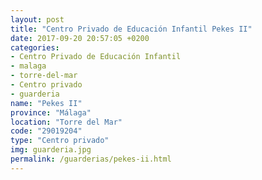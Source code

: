 ```yaml
---
layout: post
title: "Centro Privado de Educación Infantil Pekes II"
date: 2017-09-20 20:57:05 +0200
categories:
- Centro Privado de Educación Infantil
- malaga
- torre-del-mar
- Centro privado
- guarderia
name: "Pekes II"
province: "Málaga"
location: "Torre del Mar"
code: "29019204"
type: "Centro privado"
img: guarderia.jpg
permalink: /guarderias/pekes-ii.html
---
```

